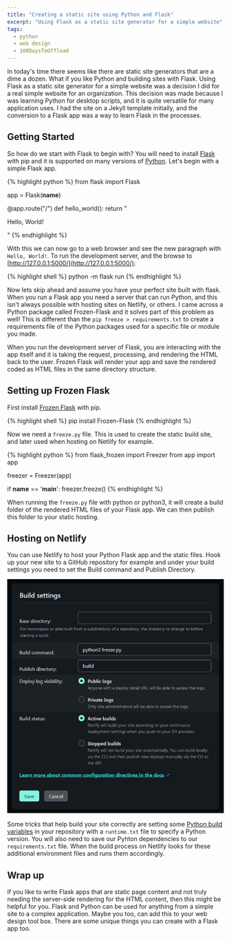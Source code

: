```yaml
---
title: "Creating a static site using Python and Flask"
excerpt: "Using Flask as a static site generator for a simple website"
tags: 
  - python
  - web design
  - 100DaysToOffload
---
```


In today's time there seems like there are static site generators that are a dime a dozen. What if you like Python and building sites with Flask. Using Flask as a static site generator for a simple website was a decision I did for a real simple website for an organization. This decision was made because I was learning Python for desktop scripts, and it is quite versatile for many application uses. I had the site on a Jekyll template initially, and the conversion to a Flask app was a way to learn Flask in the processes.

## Getting Started

So how do we start with Flask to begin with? You will need to install [Flask](https://flask.palletsprojects.com/en/2.2.x/) with pip and it is supported on many versions of [Python](https://www.python.org/). Let's begin with a simple Flask app.

{% highlight python %}
from flask import Flask

app = Flask(__name__)

@app.route("/")
def hello_world():
    return "<p>Hello, World!</p>"
{% endhighlight %}

With this we can now go to a web browser and see the new paragraph with `Hello, World!`. To run the development server, and the browse to [http://127.0.0.1:5000/](http://127.0.0.1:5000/):

{% highlight shell %}
python -m flask run
{% endhighlight %}

Now lets skip ahead and assume you have your perfect site built with flask. When you run a Flask app you need a server that can run Python, and this isn't always possible with hosting sites on Netlify, or others. I came across a Python package called Frozen-Flask and it solves part of this problem as well! This is different than the `pip freeze > requirements.txt` to create a requirements file of the Python packages used for a specific file or module you made.

When you run the development server of Flask, you are interacting with the app itself and it is taking the request, processing, and rendering the HTML back to the user. Frozen Flask will render your app and save the rendered coded as HTML files in the same directory structure.

## Setting up Frozen Flask

First install [Frozen Flask](https://pythonhosted.org/Frozen-Flask/) with pip.

{% highlight shell %}
pip install Frozen-Flask
{% endhighlight %}

Now we need a `freeze.py` file. This is used to create the static build site, and later used when hosting on Netlify for example.

{% highlight python %}
from flask_frozen import Freezer
from app import app

freezer = Freezer(app)

if __name__ == '__main__':
    freezer.freeze()
{% endhighlight %}

When running the `freeze.py` file with python or python3, it will create a build folder of the rendered HTML files of your Flask app. We can then publish this folder to your static hosting.

## Hosting on Netlify

You can use Netlify to host your Python Flask app and the static files. Hook up your new site to a GitHub repository for example and under your build settings you need to set the Build command and Publish Directory.

![Netlify build settings](/static/images/posts/netlify-build-flask.png)

Some tricks that help build your site correctly are setting some [Python build variables](https://docs.netlify.com/configure-builds/manage-dependencies/#python) in your repository with a `runtime.txt` file to specify a Python version. You will also need to save our Pyhton dependencies to our `requirements.txt` file. When the build process on Netlify looks for these additional environment files and runs them accordingly.

## Wrap up

If you like to write Flask apps that are static page content and not truly needing the server-side rendering for the HTML content, then this might be helpful for you. Flask and Python can be used for anything from a simple site to a complex application. Maybe you too, can add this to your web design tool box. There are some unique things you can create with a Flask app too.
